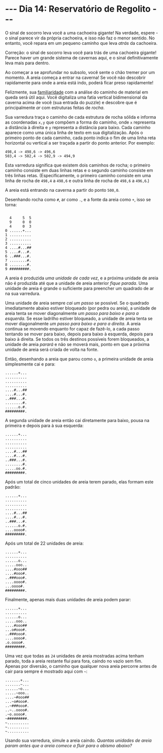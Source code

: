 # --- Dia 14: Reservatório de Regolito ---

O sinal de socorro leva você a uma cachoeira gigante! Na verdade, espere - o sinal parece vir da própria cachoeira, e isso não faz o menor sentido. No entanto, você repara em um pequeno caminho que leva *atrás* da cachoeira.

Correção: o sinal de socorro leva você para trás de uma cachoeira gigante! Parece haver um grande sistema de cavernas aqui, e o sinal definitivamente leva mais para dentro.

Ao começar a se aprofundar no subsolo, você sente o chão tremer por um momento. A areia começa a entrar na caverna! Se você não descobrir rapidamente para onde a areia está indo, poderá ficar preso rapidamente!

Felizmente, sua [familiaridade](https://adventofcode.com/2018/day/17) com a análise do caminho de material em queda será útil aqui. Você digitaliza uma fatia vertical bidimensional da caverna acima de você (sua entrada do puzzle) e descobre que é principalmente *ar* com estruturas feitas de *rocha*.

Sua varredura traça o caminho de cada estrutura de rocha sólida e informa as coordenadas `x,y` que compõem a forma do caminho, onde `x` representa a distância à direita e `y` representa a distância para baixo. Cada caminho aparece como uma única linha de texto em sua digitalização. Após o primeiro ponto de cada caminho, cada ponto indica o fim de uma linha reta horizontal ou vertical a ser traçada a partir do ponto anterior. Por exemplo:

```
498,4 -> 498,6 -> 496,6
503,4 -> 502,4 -> 502,9 -> 494,9

```

Esta varredura significa que existem dois caminhos de rocha; o primeiro caminho consiste em duas linhas retas e o segundo caminho consiste em três linhas retas. (Especificamente, o primeiro caminho consiste em uma linha de rocha de `498,4` a `498,6` e outra linha de rocha de `498,6` a `496,6`.)

A areia está entrando na caverna a partir do ponto `500,0`.

Desenhando rocha como `#`, ar como `.`, e a fonte da areia como `+`, isso se torna:

```

  4     5  5
  9     0  0
  4     0  3
0 ......+...
1 ..........
2 ..........
3 ..........
4 ....#...##
5 ....#...#.
6 ..###...#.
7 ........#.
8 ........#.
9 #########.

```

A areia é produzida *uma unidade de cada vez*, e a próxima unidade de areia não é produzida até que a unidade de areia anterior *fique parada*. Uma unidade de areia é grande o suficiente para preencher um quadrado de ar na sua varredura.

Uma unidade de areia sempre *cai um passo* se possível. Se o quadrado imediatamente abaixo estiver bloqueado (por pedra ou areia), a unidade de areia tenta se mover diagonalmente *um passo para baixo e para a esquerda*. Se esse ladrilho estiver bloqueado, a unidade de areia tenta se mover diagonalmente *um passo para baixo e para a direita*. A areia continua se movendo enquanto for capaz de fazê-lo, a cada passo tentando se mover para baixo, depois para baixo à esquerda, depois para baixo à direita. Se todos os três destinos possíveis forem bloqueados, a unidade de areia *parará* e não se moverá mais, ponto em que a próxima unidade de areia será criada de volta na fonte.

Então, desenhando a areia que parou como `o`, a primeira unidade de areia simplesmente cai e para:

```
......+...
..........
..........
..........
....#...##
....#...#.
..###...#.
........#.
......o.#.
#########.

```

A segunda unidade de areia então cai diretamente para baixo, pousa na primeira e depois para à sua esquerda:

```
......+...
..........
..........
..........
....#...##
....#...#.
..###...#.
........#.
.....oo.#.
#########.

```

Após um total de cinco unidades de areia terem parado, elas formam este padrão:

```
......+...
..........
..........
..........
....#...##
....#...#.
..###...#.
......o.#.
....oooo#.
#########.

```

Após um total de 22 unidades de areia:

```
......+...
..........
......o...
.....ooo..
....#ooo##
....#ooo#.
..###ooo#.
....oooo#.
...oooo#.
#########.

```

Finalmente, apenas mais duas unidades de areia podem parar:

```
......+...
..........
......o...
.....ooo..
....#ooo##
...o#ooo#.
..###ooo#.
....oooo#.
.o.oooo#.
#########.

```

Uma vez que todas as `24` unidades de areia mostradas acima tenham parado, toda a areia restante flui para fora, caindo no vazio sem fim. Apenas por diversão, o caminho que qualquer nova areia percorre antes de cair para sempre é mostrado aqui com `~`:

```
.......+...
.......~...
......~o...
.....~ooo..
....~#ooo##
...~o#ooo#.
..~###ooo#.
..~..oooo#.
.~o.oooo#.
~#########.
~..........
~..........
~..........

```

Usando sua varredura, simule a areia caindo. *Quantas unidades de areia param antes que a areia comece a fluir para o abismo abaixo?*

